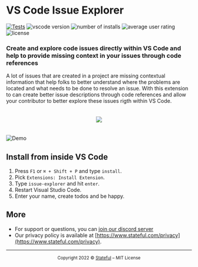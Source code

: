 VS Code Issue Explorer
======================

[![Tests](https://github.com/stateful/vscode-issue-explorer/actions/workflows/tests.yaml/badge.svg)](https://github.com/stateful/vscode-issue-explorer/actions/workflows/tests.yaml)
![vscode version](https://vsmarketplacebadge.apphb.com/version/stateful.issue-explorer.svg)
![number of installs](https://vsmarketplacebadge.apphb.com/installs/stateful.issue-explorer.svg)
![average user rating](https://vsmarketplacebadge.apphb.com/rating/stateful.issue-explorer.svg)
![license](https://img.shields.io/github/license/stateful/vscode-issue-explorer.svg)

### Create and explore code issues directly within VS Code and help to provide missing context in your issues through code references

A lot of issues that are created in a project are missing contextual information that help folks to better understand where the problems are located and what needs to be done to resolve an issue. With this extension to can create better issue descriptions through code references and allow your contributor to better explore these issues rigth within VS Code.

<p align="center" style="padding: 20px 0">
  <a href="https://marketplace.visualstudio.com/items?itemName=stateful.issue-explorer&ssr=false#overview">
    <img src="https://img.shields.io/badge/Install-VSCode%20Marketplace-blue" />
  </a>
</p>

![Demo](./assets/demo.gif)

## Install from inside VS Code

1. Press `F1` or `⌘ + Shift + P` and type `install`.
2. Pick `Extensions: Install Extension`.
3. Type `issue-explorer` and hit `enter`.
4. Restart Visual Studio Code.
5. Enter your name, create todos and be happy.

## More

- For support or questions, you can [join our discord server](https://discord.gg/BQm8zRCBUY)
- Our privacy policy is available at [https://www.stateful.com/privacy](https://www.stateful.com/privacy).

---

<p align="center"><small>Copyright 2022 © <a href="http://stateful.com/">Stateful</a> – MIT License</small></p>

